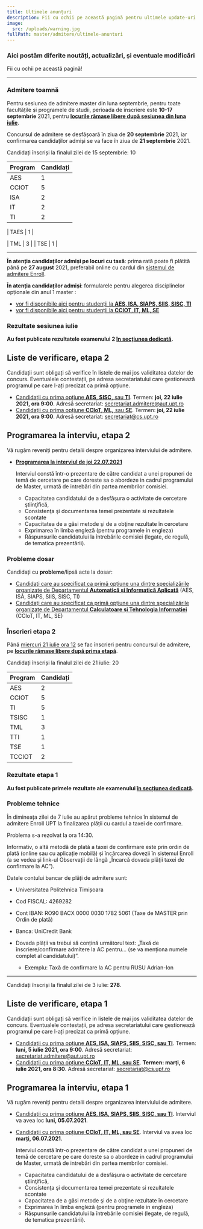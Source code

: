 ```yaml
---
title: Ultimele anunțuri
description: Fii cu ochii pe această pagină pentru ultimele update-uri!
image:
  src: /uploads/warning.jpg
fullPath: master/admitere/ultimele-anunturi
---
```

### Aici postăm diferite noutăți, actualizări, și eventuale modificări

Fii cu ochii pe această pagină!

- - -

### Admitere toamnă

Pentru sesiunea de admitere master din luna septembrie, pentru toate facultățile și programele de studii, perioada de înscriere este **10-17 septembrie** 2021, pentru **[locurile rămase libere după sesiunea din luna iulie](/master/admitere/master/)**.



Concursul de admitere se desfășoară în ziua de **20 septembrie** 2021, iar confirmarea candidaților admiși se va face în ziua de **21 septembrie** 2021.



Candidați înscriși la finalul zilei de 15 septembrie: 10

| **Program** | **Candidați** |
| ----------- | ------------- |
| AES   | 1 |
| CCIOT | 5 |
| ISA   | 2 |
| IT    | 2 |
| TI    | 2 |

| TAES  | 1 |

| TML   | 3 |
| TSE   | 1 |


- - -


**În atenția candidaților admiși pe locuri cu taxă**: prima rată poate fi plătită până pe **27 august** 2021, preferabil online cu cardul din [sistemul de admitere Enroll](https://admitere.upt.ro/master/).

<Attachment label="Termenul de plată a taxei de școlarizare pentru studenții admiși cu taxă în iulie 2021" file="/uploads/adresa-12750_09.07.2021-privind-termenul-de-plata-a-taxei-de-scolarizare-admisi-cu-taxa-iulie-2021.pdf"></Attachment>

**În atenția candidaților admiși**: formularele pentru alegerea disciplinelor opționale din anul 1 master :

* [vor fi disponibile aici pentru studenții la **AES, ISA, SIAPS, SIIS, SISC, TI**](http://www.aut.upt.ro/alegere_optionale.php#top)
* [vor fi disponibile aici pentru studenții la **CCIOT, IT, ML, SE**](https://www.cs.upt.ro/education/master/electives)

### Rezultate sesiunea iulie

**Au fost publicate rezultatele examenului 2 [în secțiunea dedicată](https://admitere.ac.upt.ro/master/admitere/rezultatele-admiterii/).**

## Liste de verificare, etapa 2

Candidații sunt obligați să verifice în listele de mai jos validitatea datelor de concurs. Eventualele contestații, pe adresa secretariatului care gestionează programul pe care l-ați precizat ca primă opțiune. 

* [Candidații cu prima opțiune **AES, SISC,** sau **TI**](https://vision.cs.upt.ro/index.php/apps/onlyoffice/s/ySmRLj9EaytyCFJ). Termen: **joi, 22 iulie 2021, ora 9:00**. Adresă secretariat: secretariat.admitere@aut.upt.ro
* [Candidații cu prima opțiune **CCIoT, ML,** sau **SE**](https://vision.cs.upt.ro/index.php/apps/onlyoffice/s/ySmRLj9EaytyCFJ). Termen: **joi, 22 iulie 2021, ora 9:00**. Adresă secretariat: secretariat@cs.upt.ro

## Programarea la interviu, etapa 2

Vă rugăm reveniți pentru detalii despre organizarea interviului de admitere.

* **[Programarea la interviul de joi 22.07.2021](https://vision.cs.upt.ro/index.php/apps/onlyoffice/s/MiKroxWTJ9q2yeP)**

  Interviul constă într-o prezentare de către candidat a unei propuneri de temă de cercetare pe care doreste sa o abordeze in cadrul programului de Master, urmată de intrebări din partea membrilor comisiei.

  * Capacitatea candidatului de a desfăşura o activitate de cercetare ştiinţifică,
  * Consistenţa şi documentarea temei prezentate si rezultatele scontate
  * Capacitatea de a găsi metode şi de a obţine rezultate în cercetare
  * Exprimarea în limba engleză (pentru programele in engleza)
  * Răspunsurile candidatului la întrebările comisiei (legate, de regulă, de tematica prezentării).

### Probleme dosar

Candidați cu **probleme**/lipsă acte la dosar:

* [Candidați care au specificat ca primă opțiune una dintre specializările organizate de Departamentul **Automatică și Informatică Aplicată**](https://docs.google.com/spreadsheets/d/e/2PACX-1vTCZZozrWq1s1bYkMeLCOmNyzWXTHOm6X1SwYhlCT2jNSBWH-qpOuBwG0czHcXBF_IG_1rYY_egeJ4g/pubhtml?gid=0&single=true) (AES, ISA, SIAPS, SIIS, SISC, TI)
* [Candidați care au specificat ca primă opțiune una dintre specializările organizate de Departamentul **Calculatoare și Tehnologia Informației**](https://docs.google.com/spreadsheets/d/1I6bQHahUGYQxD4p3KDrnYspPQg8kKjCebifGIrOFiy0/edit#gid=1052880165) (CCIoT, IT, ML, SE)

### Înscrieri etapa 2

Până [miercuri 21 iulie ora 12](/master/admitere/calendarul-admiterii-la-master-sesiunea-iulie-2021/) se fac înscrieri pentru concursul de admitere, pe **[locurile rămase libere după prima etapă](/master/admitere/master/)**.

Candidați înscriși la finalul zilei de 21 iulie: 20

| **Program** | **Candidați** |
| ----------- | ------------- |
| AES         | 2             |
| CCIOT       | 5             |
| TI          | 5             |
| TSISC       | 1             |
| TML         | 3             |
| TTI         | 1             |
| TSE         | 1             |
| TCCIOT      | 2             |

### Rezultate etapa 1

**Au fost publicate primele rezultate ale examenului [în secțiunea dedicată](https://admitere.ac.upt.ro/master/admitere/rezultatele-admiterii/).**

### Probleme tehnice

În dimineața zilei de 7 iulie au apărut probleme tehnice în sistemul de admitere Enroll UPT la finalizarea plății cu cardul a taxei de confirmare.

Problema s-a rezolvat la ora 14:30.

Informativ, o altă metodă de plată a taxei de confirmare este prin ordin de plată (online sau cu aplicație mobilă) și încărcarea dovezii în sistemul Enroll (a se vedea și link-ul Observații de lângă „Încarcă dovada plăţii taxei de confirmare la AC”).

Datele contului bancar de plăți de admitere sunt:

* Universitatea Politehnica Timișoara
* Cod FISCAL: 4269282
* Cont IBAN:  RO90 BACX 0000 0030 1782 5061  (Taxe de MASTER prin Ordin de plată)
* Banca: UniCredit Bank
* Dovada plății va trebui să conțină următorul text: „Taxă de înscriere/confirmare admitere la AC pentru... (se va menționa numele complet al candidatului)”.

  * Exemplu: Taxă de confirmare la AC pentru RUSU Adrian-Ion

- - -

Candidați înscriși la finalul zilei de 3 iulie: **278**.

## Liste de verificare, etapa 1

Candidații sunt obligați să verifice in listele de mai jos validitatea datelor de concurs. Eventualele contestații, pe adresa secretariatului care gestionează programul pe care l-ați precizat ca primă opțiune. 

* [Candidații cu prima opțiune **AES, ISA, SIAPS, SIIS, SISC, sau TI**](https://docs.google.com/spreadsheets/d/e/2PACX-1vTIfY-XrAPzGcS-HSkesZl2IKVxD5b_xV8ldr7zitdUw2rZOp39OMC7H5B1JfqzmhEc5gbeRSv24Lkn/pubhtml?gid=0&single=true). Termen: **luni, 5 iulie 2021, ora 9:00**. Adresă secretariat: secretariat.admitere@aut.upt.ro
* [Candidații cu prima opțiune **CCIoT, IT, ML, sau SE**](https://vision.cs.upt.ro/index.php/apps/onlyoffice/s/92BPksH9EaWioMm). **Termen: marți, 6 iulie 2021, ora 8:30**. Adresă secretariat: secretariat@cs.upt.ro

## Programarea la interviu, etapa 1

Vă rugăm reveniți pentru detalii despre organizarea interviului de admitere.

* [Candidații cu prima opțiune **AES, ISA, SIAPS, SIIS, SISC, sau TI**](https://docs.google.com/spreadsheets/d/e/2PACX-1vT_nsYX8D4eUvYAHxDeril84ZGX89_Tqyo1IDB0ZWQijLJ_IC8OnQMb43yLGsLUbY6Iw1FTP1W3CsWi/pubhtml?gid=1047737596&single=true). Interviul va avea loc **luni, 05.07.2021**.
* [Candidații cu prima opțiune **CCIoT, IT, ML, sau SE**](https://vision.cs.upt.ro/index.php/apps/onlyoffice/s/SrZrdDo8kaktir6). Interviul va avea loc **marți, 06.07.2021**.

  Interviul constă într-o prezentare de către candidat a unei propuneri de temă de cercetare pe care doreste sa o abordeze in cadrul programului de Master, urmată de intrebări din partea membrilor comisiei.

  * Capacitatea candidatului de a desfăşura o activitate de cercetare ştiinţifică,
  * Consistenţa şi documentarea temei prezentate si rezultatele scontate
  * Capacitatea de a găsi metode şi de a obţine rezultate în cercetare
  * Exprimarea în limba engleză (pentru programele in engleza)
  * Răspunsurile candidatului la întrebările comisiei (legate, de regulă, de tematica prezentării).